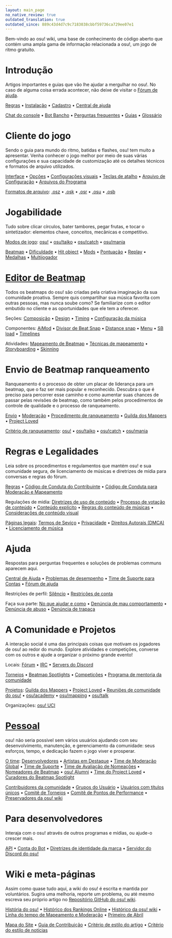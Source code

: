 ```yaml
---
layout: main_page
no_native_review: true
outdated_translation: true
outdated_since: 889c43d4d7c9c7183038cbbf59736ca729ee07e1
---
```


<div class="wiki-main-page__blurb">
Bem-vindo ao osu! wiki, uma base de conhecimento de código aberto que contém uma ampla gama de informação relacionada a osu!, um jogo de ritmo gratuito.
</div>

<div class="wiki-main-page__panels">
<div class="wiki-main-page-panel wiki-main-page-panel--full">

# Introdução

Artigos importantes e guias que vão lhe ajudar a mergulhar no osu!. No caso de alguma coisa errada acontecer, não deixe de visitar o [Fórum de ajuda](https://osu.ppy.sh/forum/5).

[Regras](/wiki/Rules) • [Instalação](/wiki/Client/Installation) • [Cadastro](/wiki/Registration) • [Central de ajuda](/wiki/Help_centre)

[Chat do console](/wiki/Client/Interface/Chat_console) • [Bot Bancho](/wiki/BanchoBot) • [Perguntas frequentes](/wiki/FAQ) • [Guias](/wiki/Guides) • [Glossário](/wiki/Sitemap)

</div>
<div class="wiki-main-page-panel">

# Cliente do jogo

Sendo o guia para mundo do ritmo, batidas e flashes, osu! tem muito a apresentar. Venha conhecer o jogo melhor por meio de suas várias configurações e sua capacidade de customização até os detalhes técnicos e formatos de arquivo utilizados.

[Interface](/wiki/Client/Interface) • [Opções](/wiki/Client/Options) • [Configurações visuais](/wiki/Client/Interface/Visual_settings) • [Teclas de atalho](/wiki/Client/Keyboard_shortcuts) • [Arquivo de Configuração](/wiki/Client/Program_files/User_configuration_file) • [Arquivos do Programa](/wiki/Client/Program_files)

[Formatos de arquivo](/wiki/Client/File_formats): [.osz](/wiki/Client/File_formats/osz_(file_format)) • [.osk](/wiki/Client/File_formats/osk_(file_format)) • [.osr](/wiki/Client/File_formats/osr_(file_format)) • [.osu](/wiki/Client/File_formats/osu_(file_format)) • [.osb](/wiki/Client/File_formats/osb_(file_format))

</div>
<div class="wiki-main-page-panel">

# Jogabilidade

Tudo sobre clicar círculos, bater tambores, pegar frutas, e tocar o sintetizador: elementos chave, conceitos, mecânicas e competitivo.

[Modos de jogo](/wiki/Game_mode): [osu!](/wiki/Game_mode/osu!) • [osu!taiko](/wiki/Game_mode/osu!taiko) • [osu!catch](/wiki/Game_mode/osu!catch) • [osu!mania](/wiki/Game_mode/osu!mania)

[Beatmap](/wiki/Beatmap) • [Dificuldade](/wiki/Beatmap/Difficulty) • [Hit object](/wiki/Gameplay/Hit_object) • [Mods](/wiki/Gameplay/Game_modifier) • [Pontuação](/wiki/Gameplay/Score) • [Replay](/wiki/Gameplay/Replay) • [Medalhas](/wiki/Medals) • [Multijogador](/wiki/Client/Interface/Multiplayer)

</div>
<div class="wiki-main-page-panel">

# [Editor de Beatmap](/wiki/Client/Beatmap_editor)

Todos os beatmaps do osu! são criadas pela criativa imaginação da sua comunidade proativa. Sempre quis compartilhar sua música favorita com outras pessoas, mas nunca soube como? Se familiarize com o editor embutido no cliente e as oportunidades que ele tem a oferecer.

Seções: [Composição](/wiki/Client/Beatmap_editor/Compose) • [Design](/wiki/Client/Beatmap_editor/Design) • [Timing](/wiki/Client/Beatmap_editor/Timing) • [Configuração da música](/wiki/Client/Beatmap_editor/Song_setup)

Componentes: [AiMod](/wiki/Client/Beatmap_editor/AiMod) • [Divisor de Beat Snap](/wiki/Client/Beatmap_editor/Beat_snap_divisor) • [Distance snap](/wiki/Client/Beatmap_editor/Distance_snap) • [Menu](/wiki/Client/Beatmap_editor/Menu) • [SB load](/wiki/Client/Beatmap_editor/SB_load) • [Timelines](/wiki/Client/Beatmap_editor/Timelines)

Atividades: [Mapeamento de Beatmap](/wiki/Beatmapping) • [Técnicas de mapeamento](/wiki/Beatmapping/Mapping_techniques) • [Storyboarding](/wiki/Storyboard#storyboarding) • [Skinning](/wiki/Skinning)

</div>
<div class="wiki-main-page-panel">

# Envio de Beatmap ranqueamento

Ranqueamento é o processo de obter um placar de liderança para um beatmap, que o faz ser mais popular e reconhecido. Descubra o que é preciso para percorrer esse caminho e como aumentar suas chances de passar pelas revisões de beatmap, como também pelos procedimentos de controle de qualidade e o processo de ranqueamento.

[Envio](/wiki/Beatmapping/Beatmap_submission) • [Moderação](/wiki/Modding) • [Procedimento de ranqueamento](/wiki/Beatmap_ranking_procedure) • [Guilda dos Mappers](/wiki/Community/Mappers_Guild) • [Project Loved](/wiki/Community/Project_Loved)

[Critério de ranqueamento](/wiki/Ranking_criteria): [osu!](/wiki/Ranking_criteria/osu!) • [osu!taiko](/wiki/Ranking_criteria/osu!taiko) • [osu!catch](/wiki/Ranking_criteria/osu!catch) • [osu!mania](/wiki/Ranking_criteria/osu!mania)

</div>
<div class="wiki-main-page-panel">

# Regras e Legalidades

Leia sobre os procedimentos e regulamentos que mantém osu! e sua comunidade segura, de licenciamento de músicas e diretrizes de mídia para conversas e regras do fórum.

[Regras](/wiki/Rules) • [Código de Conduta do Contribuinte](/wiki/Rules/Contributor_code_of_conduct) • [Código de Conduta para Moderação e Mapeamento](/wiki/Rules/Code_of_conduct_for_modding_and_mapping)

Regulações de midia: [Diretrizes de uso de conteúdo](/wiki/Rules/Content_usage_guidelines) • [Processo de votação de conteúdo](/wiki/Rules/Content_voting_process) • [Conteúdo explícito](/wiki/Rules/Explicit_content) • [Regras do conteúdo de músicas](/wiki/Rules/Song_content_rules) • [Considerações de conteúdo visual](/wiki/Rules/Visual_content_considerations)

[Páginas legais](/wiki/Legal): [Termos de Seviço](/wiki/Legal/Terms) • [Privacidade](/wiki/Legal/Privacy) • [Direitos Autorais (DMCA)](/wiki/Legal/Copyright) • [Licenciamento de música](/wiki/Legal/Music_licensing)

</div>
<div class="wiki-main-page-panel">

# Ajuda

Respostas para perguntas frequentes e soluções de problemas communs aparecem aqui.

[Central de Ajuda](/wiki/Help_centre) • [Problemas de desempenho](/wiki/Performance_troubleshooting) • [Time de Suporte para Contas](/wiki/People/Account_support_team) • [Fórum de ajuda](https://osu.ppy.sh/forum/5)

Restrições de perfil: [Silêncio](/wiki/Silence) • [Restrições de conta](/wiki/Help_centre/Account_restrictions)

Faça sua parte: [No que ajudar e como](/wiki/Community/How_you_can_help!) • [Denúncia de mau comportamento](/wiki/Reporting_bad_behaviour) • [Denúncia de abuso](/wiki/Reporting_bad_behaviour/Abuse) • [Denúncia de trapaça](/wiki/Reporting_bad_behaviour/Handling_foul_play)

</div>
<div class="wiki-main-page-panel">

# A Comunidade e Projetos

A interação social é uma das principais coisas que motivam os jogadores de osu! ao redor do mundo. Explore atividades e competições, converse com os outros e ajude a organizar o próximo grande evento!

Locais: [Fórum](/wiki/Community/Forum) • [IRC](/wiki/Community/Internet_Relay_Chat) • [Servers do Discord](/wiki/Community/Discord_servers)

[Torneios](/wiki/Tournaments) • [Beatmap Spotlights](/wiki/Beatmap_Spotlights) • [Competições](/wiki/Contests) • [Programa de mentoria da comunidade](/wiki/Community/Community_Mentorship_Program)

[Projetos](/wiki/Community/Projects): [Guilda dos Mappers](/wiki/Community/Mappers_Guild) • [Project Loved](/wiki/Community/Project_Loved) • [Reuniões de comunidade do osu!](/wiki/Community/osu!_community_meetings) • [osu!academy](/wiki/Community/Video_series/osu!academy) • [osu!mapping](/wiki/Community/Video_series/osu!mapping) • [osu!talk](/wiki/Community/Video_series/osu!talk)

Organizações: [osu! UCI](/wiki/Community/Organisations/osu!_UCI)

</div>
<div class="wiki-main-page-panel">

# [Pessoal](/wiki/People)

osu! não seria possivel sem vários usuários ajudando com seu desenvolvimento, manutenção, e gerenciamento da comunidade: seus esforços, tempo, e dedicação fazem o jogo viver e prosperar.

[O time](/wiki/People/osu!_team): [Desenvolvedores](/wiki/People/Developers) • [Artistas em Destaque](/wiki/People/Featured_Artists) • [Time de Moderação Global](/wiki/People/Global_Moderation_Team) • [Time de Suporte](/wiki/People/Support_Team) • [Time de Avaliação de Nomeações](/wiki/People/Nomination_Assessment_Team) • [Nomeadores de Beatmap](/wiki/People/Beatmap_Nominators) • [osu! Alumni](/wiki/People/osu!_Alumni) • [Time do Project Loved](/wiki/People/Project_Loved_Team) • [Curadores do Beatmap Spotlight](/wiki/People/Beatmap_Spotlight_Curators)

[Contribuidores da comunidade](/wiki/People/Community_Contributors) • [Grupos do Usuário](/wiki/People/User_groups) • [Usuários com títulos únicos](/wiki/People/Users_with_unique_titles) • [Comitê de Torneios](/wiki/People/Tournament_Committee) • [Comitê de Pontos de Performance](/wiki/People/Performance_Points_Committee) • [Preservadores da osu! wiki](/wiki/People/osu!_wiki_maintainers)

</div>
<div class="wiki-main-page-panel">

# Para desenvolvedores

Interaja com o osu! através de outros programas e mídias, ou ajude-o crescer mais.

[API](/wiki/osu!api) • [Conta do Bot](/wiki/Bot_account) • [Diretrizes de identidade da marca](/wiki/Brand_identity_guidelines) • [Servidor do Discord do osu!](/wiki/Community/Discord_servers#official)

</div>
<div class="wiki-main-page-panel">

# Wiki e meta-páginas

Assim como quase tudo aqui, a wiki do osu! é escrita e mantida por voluntários. Sugira uma melhoria, reporte um problema, ou até mesmo escreva seu próprio artigo no [Repositório GitHub do osu! wiki](https://github.com/ppy/osu-wiki).

[História do osu!](/wiki/History_of_osu!) • [Histórico dos Rankings Online](/wiki/History_of_osu!/Online_rankings) • [Histórico da osu! wiki](/wiki/History_of_osu!/osu!_wiki) • [Linha do tempo de Mapeamento e Moderação](/wiki/History_of_osu!/Mapping_and_modding_timeline) • [Primeiro de Abril](/wiki/History_of_osu!/April_Fools)

[Mapa do Site](/wiki/Sitemap) • [Guia de Contribuição](/wiki/osu!_wiki/Contribution_guide) • [Critério de estilo do artigo](/wiki/Article_styling_criteria) • [Critério do estilo de notícias](/wiki/News_styling_criteria)

</div>
</div>
